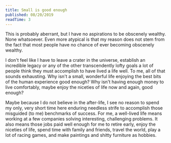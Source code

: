 ```yaml
---
title: Small is good enough
published: 08/20/2019
readTime: 3
---
```


This is probably aberrant, but I have no aspirations to be obscenely wealthy. None whatsoever. Even more atypical is that my reason does not stem from the fact that most people have no chance of ever becoming obscenely wealthy.

I don't feel like I have to leave a crater in the universe, establish an incredible legacy or any of the other transcendently lofty goals a lot of people think they must accomplish to have lived a life well. To me, all of that sounds exhausting. Why isn't a small, wonderful life enjoying the best bits of the human experience good enough? Why isn't having enough money to live comfortably, maybe enjoy the niceties of life now and again, good enough?

Maybe because I do not believe in the after-life, I see no reason to spend my only, very short time here enduring needless strife to accomplish those misguided (to me) benchmarks of success. For me, a well-lived life means working at a few companies solving interesting, challenging problems. It also means those jobs paid well enough for me to retire early, enjoy the niceties of life, spend time with family and friends, travel the world, play a lot of racing games, and make paintings and shitty furniture as hobbies.